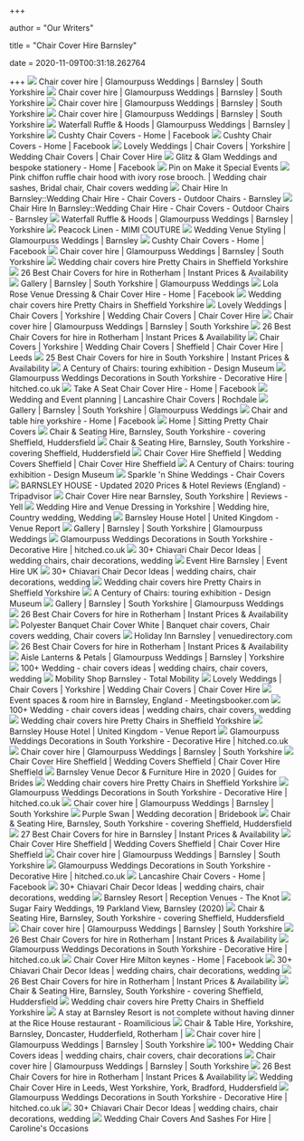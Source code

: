 +++
        
author = "Our Writers"
        
title = "Chair Cover Hire Barnsley"
        
date = 2020-11-09T00:31:18.262764
        
+++
[ ![](https://static.wixstatic.com/media/5a626d_8411e47d74da4ca7a983d52c1d85efe6~mv2_d_2560_1440_s_2.jpg)](https://static.wixstatic.com/media/5a626d_8411e47d74da4ca7a983d52c1d85efe6~mv2_d_2560_1440_s_2.jpg) Chair cover hire | Glamourpuss Weddings | Barnsley | South Yorkshire
[ ![](https://static.wixstatic.com/media/5a626d_fe41f95aa8d84894b33f99e127ff8fe4~mv2_d_2560_1440_s_2.jpg)](https://static.wixstatic.com/media/5a626d_fe41f95aa8d84894b33f99e127ff8fe4~mv2_d_2560_1440_s_2.jpg) Chair cover hire | Glamourpuss Weddings | Barnsley | South Yorkshire
[ ![](https://static.wixstatic.com/media/5a626d_cdd04aaa55694fa7a88925eb8e2a031a~mv2_d_2560_1440_s_2.jpg)](https://static.wixstatic.com/media/5a626d_cdd04aaa55694fa7a88925eb8e2a031a~mv2_d_2560_1440_s_2.jpg) Chair cover hire | Glamourpuss Weddings | Barnsley | South Yorkshire
[ ![](https://static.wixstatic.com/media/5a626d_a9029631404a4610b5f50d47047842e1~mv2_d_3872_2592_s_4_2.jpg)](https://static.wixstatic.com/media/5a626d_a9029631404a4610b5f50d47047842e1~mv2_d_3872_2592_s_4_2.jpg) Chair cover hire | Glamourpuss Weddings | Barnsley | South Yorkshire
[ ![](https://static.wixstatic.com/media/5a626d_7fb7b1f6787a412ebe2a11c14d582cb4~mv2.jpg/v1/fill/w_355,h_355,al_c,q_80,usm_1.20_1.00_0.01/5a626d_7fb7b1f6787a412ebe2a11c14d582cb4~mv2.webp)](https://static.wixstatic.com/media/5a626d_7fb7b1f6787a412ebe2a11c14d582cb4~mv2.jpg/v1/fill/w_355,h_355,al_c,q_80,usm_1.20_1.00_0.01/5a626d_7fb7b1f6787a412ebe2a11c14d582cb4~mv2.webp) Waterfall Ruffle & Hoods | Glamourpuss Weddings | Barnsley | Yorkshire
[ ![](https://lookaside.fbsbx.com/lookaside/crawler/media/?media_id=3484057321666487)](https://lookaside.fbsbx.com/lookaside/crawler/media/?media_id=3484057321666487) Cushty Chair Covers - Home | Facebook
[ ![](https://lookaside.fbsbx.com/lookaside/crawler/media/?media_id=1585896888149216)](https://lookaside.fbsbx.com/lookaside/crawler/media/?media_id=1585896888149216) Cushty Chair Covers - Home | Facebook
[ ![](https://sites.create-cdn.net/siteimages/29/5/3/295378/5312699.jpg)](https://sites.create-cdn.net/siteimages/29/5/3/295378/5312699.jpg) Lovely Weddings | Chair Covers | Yorkshire | Wedding Chair Covers | Chair  Cover Hire
[ ![](https://lookaside.fbsbx.com/lookaside/crawler/media/?media_id=993137927500566)](https://lookaside.fbsbx.com/lookaside/crawler/media/?media_id=993137927500566) Glitz & Glam Weddings and bespoke stationery - Home | Facebook
[ ![](https://i.pinimg.com/originals/ca/0a/15/ca0a15d2cba01ca1ec419a358b170de2.jpg)](https://i.pinimg.com/originals/ca/0a/15/ca0a15d2cba01ca1ec419a358b170de2.jpg) Pin on Make it Special Events
[ ![](https://i.pinimg.com/originals/5a/b1/9f/5ab19f1020c6a98f698a16de9452715c.jpg)](https://i.pinimg.com/originals/5a/b1/9f/5ab19f1020c6a98f698a16de9452715c.jpg) Pink chiffon ruffle chair hood with ivory rose brooch. | Wedding chair  sashes, Bridal chair, Chair covers wedding
[ ![](http://www.tablesandchairs-hire.co.uk/wedding_tented_2_500.jpg)](http://www.tablesandchairs-hire.co.uk/wedding_tented_2_500.jpg) Chair Hire In Barnsley::Wedding Chair Hire - Chair Covers - Outdoor Chairs  - Barnsley
[ ![](http://www.tablesandchairs-hire.co.uk/chair%20hire%20in%20barnsley%20-%20event%20and%20marquee%20furniture%20hire.gif)](http://www.tablesandchairs-hire.co.uk/chair%20hire%20in%20barnsley%20-%20event%20and%20marquee%20furniture%20hire.gif) Chair Hire In Barnsley::Wedding Chair Hire - Chair Covers - Outdoor Chairs  - Barnsley
[ ![](https://static.wixstatic.com/media/5a626d_282ac73367df4db09955db73ce079186~mv2.jpg/v1/fill/w_783,h_524,al_c,q_90,usm_1.20_1.00_0.01/5a626d_282ac73367df4db09955db73ce079186~mv2.webp)](https://static.wixstatic.com/media/5a626d_282ac73367df4db09955db73ce079186~mv2.jpg/v1/fill/w_783,h_524,al_c,q_90,usm_1.20_1.00_0.01/5a626d_282ac73367df4db09955db73ce079186~mv2.webp) Waterfall Ruffle & Hoods | Glamourpuss Weddings | Barnsley | Yorkshire
[ ![](http://mimiandcompany.com/media/catalog/product/cache/2/image/9df78eab33525d08d6e5fb8d27136e95/a/n/anais_events_4417.jpg)](http://mimiandcompany.com/media/catalog/product/cache/2/image/9df78eab33525d08d6e5fb8d27136e95/a/n/anais_events_4417.jpg) Peacock Linen - MIMI COUTURE
[ ![](https://static.wixstatic.com/media/5a626d_51076ebb676b4a1e9d9dd238b1e2e5e3~mv2_d_4032_3024_s_4_2.jpg/v1/fill/w_640,h_692,al_c,q_85,usm_1.20_1.00_0.01/5a626d_51076ebb676b4a1e9d9dd238b1e2e5e3~mv2_d_4032_3024_s_4_2.webp)](https://static.wixstatic.com/media/5a626d_51076ebb676b4a1e9d9dd238b1e2e5e3~mv2_d_4032_3024_s_4_2.jpg/v1/fill/w_640,h_692,al_c,q_85,usm_1.20_1.00_0.01/5a626d_51076ebb676b4a1e9d9dd238b1e2e5e3~mv2_d_4032_3024_s_4_2.webp) Wedding Venue Styling | Glamourpuss Weddings | Barnsley
[ ![](https://lookaside.fbsbx.com/lookaside/crawler/media/?media_id=3484051938333692)](https://lookaside.fbsbx.com/lookaside/crawler/media/?media_id=3484051938333692) Cushty Chair Covers - Home | Facebook
[ ![](https://static.wixstatic.com/media/5a626d_359582496406428b8aa2a5e538f4dafc~mv2_d_4032_3024_s_4_2.jpg)](https://static.wixstatic.com/media/5a626d_359582496406428b8aa2a5e538f4dafc~mv2_d_4032_3024_s_4_2.jpg) Chair cover hire | Glamourpuss Weddings | Barnsley | South Yorkshire
[ ![](https://webzoom.freewebs.com/prettychairs/images/gallery_2.jpg)](https://webzoom.freewebs.com/prettychairs/images/gallery_2.jpg) Wedding chair covers hire Pretty Chairs in Sheffield Yorkshire
[ ![](https://img.poptop.uk.com/x/uploads/b1bf2b44b5004b69abd8c0dec71c28f2.jpeg?w=196&h=196&format=jpeg&jpeg.quality=60&f.sharpen=15&mode=crop)](https://img.poptop.uk.com/x/uploads/b1bf2b44b5004b69abd8c0dec71c28f2.jpeg?w=196&h=196&format=jpeg&jpeg.quality=60&f.sharpen=15&mode=crop) 26 Best Chair Covers for hire in Rotherham | Instant Prices & Availability
[ ![](https://static.wixstatic.com/media/5a626d_47596be194c845c2ab0bac0ca6ebf4e9~mv2_d_3872_2592_s_4_2.jpg/v1/fill/w_208,h_434,al_c,q_80,usm_1.20_1.00_0.01/5a626d_47596be194c845c2ab0bac0ca6ebf4e9~mv2_d_3872_2592_s_4_2.webp)](https://static.wixstatic.com/media/5a626d_47596be194c845c2ab0bac0ca6ebf4e9~mv2_d_3872_2592_s_4_2.jpg/v1/fill/w_208,h_434,al_c,q_80,usm_1.20_1.00_0.01/5a626d_47596be194c845c2ab0bac0ca6ebf4e9~mv2_d_3872_2592_s_4_2.webp) Gallery | Barnsley | South Yorkshire | Glamourpuss Weddings
[ ![](https://lookaside.fbsbx.com/lookaside/crawler/media/?media_id=2324640081103544)](https://lookaside.fbsbx.com/lookaside/crawler/media/?media_id=2324640081103544) Lola Rose Venue Dressing & Chair Cover Hire - Home | Facebook
[ ![](https://webzoom.freewebs.com/prettychairs/images/Aston_Hall_16.JPG)](https://webzoom.freewebs.com/prettychairs/images/Aston_Hall_16.JPG) Wedding chair covers hire Pretty Chairs in Sheffield Yorkshire
[ ![](https://sites.create-cdn.net/siteimages/29/5/3/295378/17/2/6/17268904/500x500.jpg?1554632386)](https://sites.create-cdn.net/siteimages/29/5/3/295378/17/2/6/17268904/500x500.jpg?1554632386) Lovely Weddings | Chair Covers | Yorkshire | Wedding Chair Covers | Chair  Cover Hire
[ ![](https://static.wixstatic.com/media/5a626d_1546aafa1e6d474e8f397f85888e60d2~mv2_d_3872_2592_s_4_2.jpg)](https://static.wixstatic.com/media/5a626d_1546aafa1e6d474e8f397f85888e60d2~mv2_d_3872_2592_s_4_2.jpg) Chair cover hire | Glamourpuss Weddings | Barnsley | South Yorkshire
[ ![](https://img.poptop.uk.com/x/uploads/917a14b850f7430f8ec03ec086e77cd4.jpg?w=196&h=196&format=jpeg&jpeg.quality=60&f.sharpen=15&mode=crop)](https://img.poptop.uk.com/x/uploads/917a14b850f7430f8ec03ec086e77cd4.jpg?w=196&h=196&format=jpeg&jpeg.quality=60&f.sharpen=15&mode=crop) 26 Best Chair Covers for hire in Rotherham | Instant Prices & Availability
[ ![](https://sites.create-cdn.net/siteimages/29/5/3/295378/17/2/6/17268916/720x960.jpg?1554632504)](https://sites.create-cdn.net/siteimages/29/5/3/295378/17/2/6/17268916/720x960.jpg?1554632504) Chair Covers | Yorkshire | Wedding Chair Covers | Sheffield | Chair Cover  Hire | Leeds
[ ![](https://d118rjmjhbvwtc.cloudfront.net/uploads/3b567173adcd42b7a12039a571630cac.jpg)](https://d118rjmjhbvwtc.cloudfront.net/uploads/3b567173adcd42b7a12039a571630cac.jpg) 25 Best Chair Covers for hire in South Yorkshire | Instant Prices &  Availability
[ ![](https://designmuseum.org/image/c2b548e2-972f-4f37-8a66-32579dd1f1b0?width=980&height=606)](https://designmuseum.org/image/c2b548e2-972f-4f37-8a66-32579dd1f1b0?width=980&height=606) A Century of Chairs: touring exhibition - Design Museum
[ ![](https://cdn0.hitched.co.uk/emp/fotos/8/0/1/7/holiday-inn-barnsley-1_4_38017.jpg)](https://cdn0.hitched.co.uk/emp/fotos/8/0/1/7/holiday-inn-barnsley-1_4_38017.jpg) Glamourpuss Weddings Decorations in South Yorkshire - Decorative Hire |  hitched.co.uk
[ ![](https://lookaside.fbsbx.com/lookaside/crawler/media/?media_id=642985479082894)](https://lookaside.fbsbx.com/lookaside/crawler/media/?media_id=642985479082894) Take A Seat Chair Cover Hire - Home | Facebook
[ ![](https://static.wixstatic.com/media/20d3c0_c44071d5aa1f41418ece5125229a3758~mv2.jpg/v1/fill/w_320,h_424,al_c,q_80,usm_0.66_1.00_0.01/white%20lace.webp)](https://static.wixstatic.com/media/20d3c0_c44071d5aa1f41418ece5125229a3758~mv2.jpg/v1/fill/w_320,h_424,al_c,q_80,usm_0.66_1.00_0.01/white%20lace.webp) Wedding and Event planning | Lancashire Chair Covers | Rochdale
[ ![](https://static.wixstatic.com/media/5a626d_cc0820cb53d64159b3a5bce5ad978fcb~mv2_d_3872_2592_s_4_2.jpg/v1/fill/w_208,h_434,al_c,q_80,usm_1.20_1.00_0.01/5a626d_cc0820cb53d64159b3a5bce5ad978fcb~mv2_d_3872_2592_s_4_2.webp)](https://static.wixstatic.com/media/5a626d_cc0820cb53d64159b3a5bce5ad978fcb~mv2_d_3872_2592_s_4_2.jpg/v1/fill/w_208,h_434,al_c,q_80,usm_1.20_1.00_0.01/5a626d_cc0820cb53d64159b3a5bce5ad978fcb~mv2_d_3872_2592_s_4_2.webp) Gallery | Barnsley | South Yorkshire | Glamourpuss Weddings
[ ![](https://lookaside.fbsbx.com/lookaside/crawler/media/?media_id=191445535658919)](https://lookaside.fbsbx.com/lookaside/crawler/media/?media_id=191445535658919) Chair and table hire yorkshire - Home | Facebook
[ ![](http://sittingprettychaircovers.co.uk/wp-content/uploads/Dev-Arms-Civil-1024x577.jpg)](http://sittingprettychaircovers.co.uk/wp-content/uploads/Dev-Arms-Civil-1024x577.jpg) Home | Sitting Pretty Chair Covers
[ ![](http://www.celebrationmarquees.com/images/event-chair-hire-.jpg)](http://www.celebrationmarquees.com/images/event-chair-hire-.jpg) Chair & Seating Hire, Barnsley, South Yorkshire - covering Sheffield,  Huddersfield
[ ![](http://www.celebrationmarquees.com/images/chair-covers.jpg)](http://www.celebrationmarquees.com/images/chair-covers.jpg) Chair & Seating Hire, Barnsley, South Yorkshire - covering Sheffield,  Huddersfield
[ ![](https://sites.create-cdn.net/siteimages/29/5/3/295378/5312594.jpg)](https://sites.create-cdn.net/siteimages/29/5/3/295378/5312594.jpg) Chair Cover Hire Sheffield | Wedding Covers Sheffield | Chair Cover Hire  Sheffield
[ ![](https://designmuseum.org/image/df065b12-0a1f-42a2-a990-a73eb6bb9007?width=980&height=606)](https://designmuseum.org/image/df065b12-0a1f-42a2-a990-a73eb6bb9007?width=980&height=606) A Century of Chairs: touring exhibition - Design Museum
[ ![](https://www.sparklenshineweddings.co.uk/0_0_0_0_497_331_csupload_69893894.jpg?u=2349231899)](https://www.sparklenshineweddings.co.uk/0_0_0_0_497_331_csupload_69893894.jpg?u=2349231899) Sparkle 'n Shine Weddings - Chair Covers
[ ![](https://media-cdn.tripadvisor.com/media/photo-s/18/ea/40/b0/barnsley-house.jpg)](https://media-cdn.tripadvisor.com/media/photo-s/18/ea/40/b0/barnsley-house.jpg) BARNSLEY HOUSE - Updated 2020 Prices & Hotel Reviews (England) - Tripadvisor
[ ![](https://c.yell.com/t_bigRect,f_auto/de53e9c6-4530-46c8-ad6e-01902c55999e_image_jpeg.jpg)](https://c.yell.com/t_bigRect,f_auto/de53e9c6-4530-46c8-ad6e-01902c55999e_image_jpeg.jpg) Chair Cover Hire near Barnsley, South Yorkshire | Reviews - Yell
[ ![](https://i.pinimg.com/originals/2d/52/75/2d52750de1b54e5dc79a5a473364ee60.jpg)](https://i.pinimg.com/originals/2d/52/75/2d52750de1b54e5dc79a5a473364ee60.jpg) Wedding Hire and Venue Dressing in Yorkshire | Wedding hire, Country  wedding, Wedding
[ ![](https://d3emaq2p21aram.cloudfront.net/media/cache/venue_carousel/uploads/2015/04/barnsley-house-restaurant-0081.jpg)](https://d3emaq2p21aram.cloudfront.net/media/cache/venue_carousel/uploads/2015/04/barnsley-house-restaurant-0081.jpg) Barnsley House Hotel | United Kingdom - Venue Report
[ ![](https://static.wixstatic.com/media/5a626d_40961e409d7d45679f28df748bf044e5~mv2.jpg/v1/fill/w_208,h_434,al_c,q_80,usm_1.20_1.00_0.01/5a626d_40961e409d7d45679f28df748bf044e5~mv2.webp)](https://static.wixstatic.com/media/5a626d_40961e409d7d45679f28df748bf044e5~mv2.jpg/v1/fill/w_208,h_434,al_c,q_80,usm_1.20_1.00_0.01/5a626d_40961e409d7d45679f28df748bf044e5~mv2.webp) Gallery | Barnsley | South Yorkshire | Glamourpuss Weddings
[ ![](https://cdn0.hitched.co.uk/emp/fotos/8/0/1/7/holiday-inn-barnsley-33_4_38017.jpg)](https://cdn0.hitched.co.uk/emp/fotos/8/0/1/7/holiday-inn-barnsley-33_4_38017.jpg) Glamourpuss Weddings Decorations in South Yorkshire - Decorative Hire |  hitched.co.uk
[ ![](https://i.pinimg.com/236x/85/a3/cb/85a3cb00ab14aa8d26605bc3eb8c0ade--aisle-decorations-wedding-decorations.jpg)](https://i.pinimg.com/236x/85/a3/cb/85a3cb00ab14aa8d26605bc3eb8c0ade--aisle-decorations-wedding-decorations.jpg) 30+ Chiavari Chair Decor Ideas | wedding chairs, chair decorations, wedding
[ ![](https://eventhireuk.com/uploads/page/thumbnails/hire-event-furniture27.jpg)](https://eventhireuk.com/uploads/page/thumbnails/hire-event-furniture27.jpg) Event Hire Barnsley | Event Hire UK
[ ![](https://i.pinimg.com/236x/63/df/ae/63dfae4d1f1b66271518d25f6c9c7776--wedding-chair-covers-wedding-chairs.jpg)](https://i.pinimg.com/236x/63/df/ae/63dfae4d1f1b66271518d25f6c9c7776--wedding-chair-covers-wedding-chairs.jpg) 30+ Chiavari Chair Decor Ideas | wedding chairs, chair decorations, wedding
[ ![](https://webzoom.freewebs.com/prettychairs/images/banner_final.gif)](https://webzoom.freewebs.com/prettychairs/images/banner_final.gif) Wedding chair covers hire Pretty Chairs in Sheffield Yorkshire
[ ![](https://designmuseum.org/image/26728959-6813-46fb-8cae-239b6cc228af?width=980&height=606)](https://designmuseum.org/image/26728959-6813-46fb-8cae-239b6cc228af?width=980&height=606) A Century of Chairs: touring exhibition - Design Museum
[ ![](https://static.wixstatic.com/media/5a626d_4908fdc020c14a9fb53e1d7c5ab6bf86~mv2_d_3872_2592_s_4_2.jpg/v1/fill/w_208,h_434,al_c,q_80,usm_1.20_1.00_0.01/5a626d_4908fdc020c14a9fb53e1d7c5ab6bf86~mv2_d_3872_2592_s_4_2.webp)](https://static.wixstatic.com/media/5a626d_4908fdc020c14a9fb53e1d7c5ab6bf86~mv2_d_3872_2592_s_4_2.jpg/v1/fill/w_208,h_434,al_c,q_80,usm_1.20_1.00_0.01/5a626d_4908fdc020c14a9fb53e1d7c5ab6bf86~mv2_d_3872_2592_s_4_2.webp) Gallery | Barnsley | South Yorkshire | Glamourpuss Weddings
[ ![](https://img.poptop.uk.com/x/uploads/6c75ed3844fb4a3ab3846773c8f54d96.jpg?w=196&h=196&format=jpeg&jpeg.quality=60&f.sharpen=15&mode=crop)](https://img.poptop.uk.com/x/uploads/6c75ed3844fb4a3ab3846773c8f54d96.jpg?w=196&h=196&format=jpeg&jpeg.quality=60&f.sharpen=15&mode=crop) 26 Best Chair Covers for hire in Rotherham | Instant Prices & Availability
[ ![](https://i.pinimg.com/originals/fa/8a/bd/fa8abd2e9cecaf5ae06d220dea075593.jpg)](https://i.pinimg.com/originals/fa/8a/bd/fa8abd2e9cecaf5ae06d220dea075593.jpg) Polyester Banquet Chair Cover White | Banquet chair covers, Chair covers  wedding, Chair covers
[ ![](https://images.venuedirectory.com/images/venues/4421/main_4421_image8.jpg)](https://images.venuedirectory.com/images/venues/4421/main_4421_image8.jpg) Holiday Inn Barnsley | venuedirectory.com
[ ![](https://img.poptop.uk.com/x/uploads/216cd0dfcf3a48d8bd140ccb8bacd149.jpeg?w=196&h=196&format=jpeg&jpeg.quality=60&f.sharpen=15&mode=crop)](https://img.poptop.uk.com/x/uploads/216cd0dfcf3a48d8bd140ccb8bacd149.jpeg?w=196&h=196&format=jpeg&jpeg.quality=60&f.sharpen=15&mode=crop) 26 Best Chair Covers for hire in Rotherham | Instant Prices & Availability
[ ![](https://static.wixstatic.com/media/5a626d_5e0c56a066ec4810a33dd132026711d2~mv2_d_2560_1440_s_2.jpg/v1/crop/x_317,y_0,w_1926,h_1440/fill/w_560,h_418,al_c,q_80,usm_1.20_1.00_0.01/20180217_160941.webp)](https://static.wixstatic.com/media/5a626d_5e0c56a066ec4810a33dd132026711d2~mv2_d_2560_1440_s_2.jpg/v1/crop/x_317,y_0,w_1926,h_1440/fill/w_560,h_418,al_c,q_80,usm_1.20_1.00_0.01/20180217_160941.webp) Aisle Lanterns & Petals | Glamourpuss Weddings | Barnsley | Yorkshire
[ ![](https://i.pinimg.com/236x/2d/da/c5/2ddac519514b274cd65adf72e5c88d6b--wedding-chair-covers-wedding-chairs.jpg)](https://i.pinimg.com/236x/2d/da/c5/2ddac519514b274cd65adf72e5c88d6b--wedding-chair-covers-wedding-chairs.jpg) 100+ Wedding - chair covers ideas | wedding chairs, chair covers, wedding
[ ![](https://images.squarespace-cdn.com/content/v1/57208d6a45bf211b22997e8c/1466608115104-LTO90TIFE6MLU5JBYMN7/ke17ZwdGBToddI8pDm48kAidaAIXdy2Lt8teE1FbE857gQa3H78H3Y0txjaiv_0fbtzP5PeX6kTH7ZxcLi-aMACvjvxRDOQvYnFbaJd85oi8tYm6j2RpB0d1Gi3SQHdgOqpeNLcJ80NK65_fV7S1Ue_MUG2fS6xYR4_l-M0WYxSfS4NTF9puwriIlWUBxiE35ck0MD3_q0rY3jFJjjoLbQ/slideshow+furniture.jpg?format=2500w)](https://images.squarespace-cdn.com/content/v1/57208d6a45bf211b22997e8c/1466608115104-LTO90TIFE6MLU5JBYMN7/ke17ZwdGBToddI8pDm48kAidaAIXdy2Lt8teE1FbE857gQa3H78H3Y0txjaiv_0fbtzP5PeX6kTH7ZxcLi-aMACvjvxRDOQvYnFbaJd85oi8tYm6j2RpB0d1Gi3SQHdgOqpeNLcJ80NK65_fV7S1Ue_MUG2fS6xYR4_l-M0WYxSfS4NTF9puwriIlWUBxiE35ck0MD3_q0rY3jFJjjoLbQ/slideshow+furniture.jpg?format=2500w) Mobility Shop Barnsley - Total Mobility
[ ![](https://sites.create-cdn.net/siteimages/29/5/3/295378/logos/7422748.jpg?1382041809)](https://sites.create-cdn.net/siteimages/29/5/3/295378/logos/7422748.jpg?1382041809) Lovely Weddings | Chair Covers | Yorkshire | Wedding Chair Covers | Chair  Cover Hire
[ ![](https://images.meetingsbooker.com/images/venues/HolidayInnBarnsley-6.JPG?w=388&h=220&quality=80&mode=crop)](https://images.meetingsbooker.com/images/venues/HolidayInnBarnsley-6.JPG?w=388&h=220&quality=80&mode=crop) Event spaces & room hire in Barnsley, England - Meetingsbooker.com
[ ![](https://i.pinimg.com/236x/57/cf/0b/57cf0b5bceb138fea6c2e65697368935--wedding-chair-covers-wedding-chairs.jpg)](https://i.pinimg.com/236x/57/cf/0b/57cf0b5bceb138fea6c2e65697368935--wedding-chair-covers-wedding-chairs.jpg) 100+ Wedding - chair covers ideas | wedding chairs, chair covers, wedding
[ ![](https://webzoom.freewebs.com/prettychairs/images/tankersley_manor_civil_2.JPG)](https://webzoom.freewebs.com/prettychairs/images/tankersley_manor_civil_2.JPG) Wedding chair covers hire Pretty Chairs in Sheffield Yorkshire
[ ![](https://d3emaq2p21aram.cloudfront.net/media/cache/venue_carousel/uploads/2016/02/barnsley-house-hotel-16.jpg)](https://d3emaq2p21aram.cloudfront.net/media/cache/venue_carousel/uploads/2016/02/barnsley-house-hotel-16.jpg) Barnsley House Hotel | United Kingdom - Venue Report
[ ![](https://cdn0.hitched.co.uk/emp/fotos/8/0/1/7/nostell-priory-11_4_38017.jpg)](https://cdn0.hitched.co.uk/emp/fotos/8/0/1/7/nostell-priory-11_4_38017.jpg) Glamourpuss Weddings Decorations in South Yorkshire - Decorative Hire |  hitched.co.uk
[ ![](https://static.wixstatic.com/media/5a626d_2a14305ee8e24a32b0dc4a5fef158220~mv2_d_3872_2592_s_4_2.jpg)](https://static.wixstatic.com/media/5a626d_2a14305ee8e24a32b0dc4a5fef158220~mv2_d_3872_2592_s_4_2.jpg) Chair cover hire | Glamourpuss Weddings | Barnsley | South Yorkshire
[ ![](https://sites.create-cdn.net/siteimages/29/5/3/295378/5948557.jpg)](https://sites.create-cdn.net/siteimages/29/5/3/295378/5948557.jpg) Chair Cover Hire Sheffield | Wedding Covers Sheffield | Chair Cover Hire  Sheffield
[ ![](https://www.guidesforbrides.co.uk/client-uploads/uploads/2020/02/06/241086/e212ada6-0b9c-40b8-98d9-c5dcfcf8429f_t4.jpg?1580983997)](https://www.guidesforbrides.co.uk/client-uploads/uploads/2020/02/06/241086/e212ada6-0b9c-40b8-98d9-c5dcfcf8429f_t4.jpg?1580983997) Barnsley Venue Decor & Furniture Hire in 2020 | Guides for Brides
[ ![](https://webzoom.freewebs.com/prettychairs/images/lace_02.JPG)](https://webzoom.freewebs.com/prettychairs/images/lace_02.JPG) Wedding chair covers hire Pretty Chairs in Sheffield Yorkshire
[ ![](https://cdn0.hitched.co.uk/emp/fotos/8/0/1/7/img-20180108-wa0007_4_38017.jpg)](https://cdn0.hitched.co.uk/emp/fotos/8/0/1/7/img-20180108-wa0007_4_38017.jpg) Glamourpuss Weddings Decorations in South Yorkshire - Decorative Hire |  hitched.co.uk
[ ![](https://static.wixstatic.com/media/5a626d_4df54c5ea51243088dceb5c314122d2b~mv2_d_3872_2592_s_4_2.jpg)](https://static.wixstatic.com/media/5a626d_4df54c5ea51243088dceb5c314122d2b~mv2_d_3872_2592_s_4_2.jpg) Chair cover hire | Glamourpuss Weddings | Barnsley | South Yorkshire
[ ![](https://bridebook.imgix.net/weddingsuppliers/decoration/bby8Jjzv8l/Beauiful-Wedding-Ceremony-at-Broadoaks---Blossom-Canopy-Tree-Hire.jpg?auto=compress%2Cformat&dpr=1&mark64=aHR0cHM6Ly9icmlkZWJvb2staW1hZ2VzLmltZ2l4Lm5ldC9hc3NldHMvYy5wbmc_dz00MA&markw=50&markalpha=30&markalign=left&crop=entropy&fit=crop&w=770&h=400&marky=335&markx=10)](https://bridebook.imgix.net/weddingsuppliers/decoration/bby8Jjzv8l/Beauiful-Wedding-Ceremony-at-Broadoaks---Blossom-Canopy-Tree-Hire.jpg?auto=compress%2Cformat&dpr=1&mark64=aHR0cHM6Ly9icmlkZWJvb2staW1hZ2VzLmltZ2l4Lm5ldC9hc3NldHMvYy5wbmc_dz00MA&markw=50&markalpha=30&markalign=left&crop=entropy&fit=crop&w=770&h=400&marky=335&markx=10) Purple Swan | Wedding decoration | Bridebook
[ ![](http://www.celebrationmarquees.com/images/chair-covers-1.jpg)](http://www.celebrationmarquees.com/images/chair-covers-1.jpg) Chair & Seating Hire, Barnsley, South Yorkshire - covering Sheffield,  Huddersfield
[ ![](https://d118rjmjhbvwtc.cloudfront.net/uploads/e8768ada4d5c4b48bf7745e9b5894c90.jpg)](https://d118rjmjhbvwtc.cloudfront.net/uploads/e8768ada4d5c4b48bf7745e9b5894c90.jpg) 27 Best Chair Covers for hire in Barnsley | Instant Prices & Availability
[ ![](https://sites.create-cdn.net/siteimages/29/5/3/295378/5948559.jpg)](https://sites.create-cdn.net/siteimages/29/5/3/295378/5948559.jpg) Chair Cover Hire Sheffield | Wedding Covers Sheffield | Chair Cover Hire  Sheffield
[ ![](https://static.wixstatic.com/media/5a626d_3edadea220904d5a982746c980c2797c~mv2_d_3872_2592_s_4_2.jpg)](https://static.wixstatic.com/media/5a626d_3edadea220904d5a982746c980c2797c~mv2_d_3872_2592_s_4_2.jpg) Chair cover hire | Glamourpuss Weddings | Barnsley | South Yorkshire
[ ![](https://cdn0.hitched.co.uk/emp/fotos/8/0/1/7/whiston-barn-10_4_38017.jpg)](https://cdn0.hitched.co.uk/emp/fotos/8/0/1/7/whiston-barn-10_4_38017.jpg) Glamourpuss Weddings Decorations in South Yorkshire - Decorative Hire |  hitched.co.uk
[ ![](https://lookaside.fbsbx.com/lookaside/crawler/media/?media_id=217436858295731)](https://lookaside.fbsbx.com/lookaside/crawler/media/?media_id=217436858295731) Lancashire Chair Covers - Home | Facebook
[ ![](https://i.pinimg.com/236x/9c/36/ba/9c36ba5dab1f8fc57f91dec692764ae6--wedding-chair-covers-wedding-chairs.jpg)](https://i.pinimg.com/236x/9c/36/ba/9c36ba5dab1f8fc57f91dec692764ae6--wedding-chair-covers-wedding-chairs.jpg) 30+ Chiavari Chair Decor Ideas | wedding chairs, chair decorations, wedding
[ ![](https://media-api.xogrp.com/images/554067e9-1f22-4bab-9f10-7d24d727d4a3~rs_414.240)](https://media-api.xogrp.com/images/554067e9-1f22-4bab-9f10-7d24d727d4a3~rs_414.240) Barnsley Resort | Reception Venues - The Knot
[ ![](https://scontent.fymy1-1.fna.fbcdn.net/v/t1.0-9/s720x720/116876767_1398794403647580_4646229205331960171_o.jpg?_nc_cat=100&_nc_sid=110474&_nc_ohc=iPFwo5st11IAX919D-d&_nc_ht=scontent.fymy1-1.fna&tp=7&oh=07328ba7d9686e7996c31ea31ad96a39&oe=5F85A292)](https://scontent.fymy1-1.fna.fbcdn.net/v/t1.0-9/s720x720/116876767_1398794403647580_4646229205331960171_o.jpg?_nc_cat=100&_nc_sid=110474&_nc_ohc=iPFwo5st11IAX919D-d&_nc_ht=scontent.fymy1-1.fna&tp=7&oh=07328ba7d9686e7996c31ea31ad96a39&oe=5F85A292) Sugar Fairy Weddings, 19 Parkland View, Barnsley (2020)
[ ![](http://www.celebrationmarquees.com/images/event-chair-hire-8.jpg)](http://www.celebrationmarquees.com/images/event-chair-hire-8.jpg) Chair & Seating Hire, Barnsley, South Yorkshire - covering Sheffield,  Huddersfield
[ ![](https://static.wixstatic.com/media/5a626d_635486437ff14f9480b2e314b1991dd1~mv2_d_2560_1440_s_2.jpg)](https://static.wixstatic.com/media/5a626d_635486437ff14f9480b2e314b1991dd1~mv2_d_2560_1440_s_2.jpg) Chair cover hire | Glamourpuss Weddings | Barnsley | South Yorkshire
[ ![](https://img.poptop.uk.com/x/uploads/87ae5ad7c10a4b5291b660bfb666633a.jpg?w=196&h=196&format=jpeg&jpeg.quality=60&f.sharpen=15&mode=crop)](https://img.poptop.uk.com/x/uploads/87ae5ad7c10a4b5291b660bfb666633a.jpg?w=196&h=196&format=jpeg&jpeg.quality=60&f.sharpen=15&mode=crop) 26 Best Chair Covers for hire in Rotherham | Instant Prices & Availability
[ ![](https://cdn0.hitched.co.uk/emp/fotos/8/0/1/7/woodfield-club-19_4_38017.jpg)](https://cdn0.hitched.co.uk/emp/fotos/8/0/1/7/woodfield-club-19_4_38017.jpg) Glamourpuss Weddings Decorations in South Yorkshire - Decorative Hire |  hitched.co.uk
[ ![](https://lookaside.fbsbx.com/lookaside/crawler/media/?media_id=164124884213103)](https://lookaside.fbsbx.com/lookaside/crawler/media/?media_id=164124884213103) Chair Cover Hire Milton keynes - Home | Facebook
[ ![](https://i.pinimg.com/236x/7b/e9/d9/7be9d9aa7e1bceca54d0c7311b67e6de.jpg)](https://i.pinimg.com/236x/7b/e9/d9/7be9d9aa7e1bceca54d0c7311b67e6de.jpg) 30+ Chiavari Chair Decor Ideas | wedding chairs, chair decorations, wedding
[ ![](https://img.poptop.uk.com/x/uploads/f66c397208a64cb0bde046fa7602e887.jpg?w=196&h=196&format=jpeg&jpeg.quality=60&f.sharpen=15&mode=crop)](https://img.poptop.uk.com/x/uploads/f66c397208a64cb0bde046fa7602e887.jpg?w=196&h=196&format=jpeg&jpeg.quality=60&f.sharpen=15&mode=crop) 26 Best Chair Covers for hire in Rotherham | Instant Prices & Availability
[ ![](http://www.celebrationmarquees.com/images/event-chair-hire-7.jpg)](http://www.celebrationmarquees.com/images/event-chair-hire-7.jpg) Chair & Seating Hire, Barnsley, South Yorkshire - covering Sheffield,  Huddersfield
[ ![](https://webzoom.freewebs.com/prettychairs/images/st_pauls_3.jpg)](https://webzoom.freewebs.com/prettychairs/images/st_pauls_3.jpg) Wedding chair covers hire Pretty Chairs in Sheffield Yorkshire
[ ![](https://i2.wp.com/roamilicious.com/wp-content/uploads/2018/09/Rice-House-Barnsley-resort-Roamilicious.png?resize=654%2C981&ssl=1)](https://i2.wp.com/roamilicious.com/wp-content/uploads/2018/09/Rice-House-Barnsley-resort-Roamilicious.png?resize=654%2C981&ssl=1) A stay at Barnsley Resort is not complete without having dinner at the Rice  House restaurant - Roamilicious
[ ![](https://www.chairandtablehireyorkshire.co.uk/images/chair-and-table-hire-yorkshire-logo.jpg)](https://www.chairandtablehireyorkshire.co.uk/images/chair-and-table-hire-yorkshire-logo.jpg) Chair & Table Hire, Yorkshire, Barnsley, Doncaster, Hudderfield, Rotherham |
[ ![](https://static.wixstatic.com/media/5a626d_ce1ed4427caf434e9133c1aba93e42b3~mv2_d_3872_2592_s_4_2.jpg)](https://static.wixstatic.com/media/5a626d_ce1ed4427caf434e9133c1aba93e42b3~mv2_d_3872_2592_s_4_2.jpg) Chair cover hire | Glamourpuss Weddings | Barnsley | South Yorkshire
[ ![](https://i.pinimg.com/236x/07/4e/d1/074ed1165944f27d2fcf1b99744c4f0a--chair-back-covers-white-chair-covers.jpg)](https://i.pinimg.com/236x/07/4e/d1/074ed1165944f27d2fcf1b99744c4f0a--chair-back-covers-white-chair-covers.jpg) 100+ Wedding Chair Covers ideas | wedding chairs, chair covers, chair  decorations
[ ![](https://static.wixstatic.com/media/5a626d_2adc9c7d9de44ede8c49005ed2dfac6f~mv2_d_3872_2592_s_4_2.jpg)](https://static.wixstatic.com/media/5a626d_2adc9c7d9de44ede8c49005ed2dfac6f~mv2_d_3872_2592_s_4_2.jpg) Chair cover hire | Glamourpuss Weddings | Barnsley | South Yorkshire
[ ![](https://img.poptop.uk.com/x/uploads/797e6ccc57c54f16ac5ec87870d3bbf2.jpg?w=196&h=196&format=jpeg&jpeg.quality=60&f.sharpen=15&mode=crop)](https://img.poptop.uk.com/x/uploads/797e6ccc57c54f16ac5ec87870d3bbf2.jpg?w=196&h=196&format=jpeg&jpeg.quality=60&f.sharpen=15&mode=crop) 26 Best Chair Covers for hire in Rotherham | Instant Prices & Availability
[ ![](http://www.love-sweet-love.co.uk/images/covers/covers-02.jpg)](http://www.love-sweet-love.co.uk/images/covers/covers-02.jpg) Wedding Chair Cover Hire in Leeds, West Yorkshire, York, Bradford,  Huddersfield
[ ![](https://cdn0.hitched.co.uk/emp/fotos/8/0/1/7/20171216-174024_4_38017.jpg)](https://cdn0.hitched.co.uk/emp/fotos/8/0/1/7/20171216-174024_4_38017.jpg) Glamourpuss Weddings Decorations in South Yorkshire - Decorative Hire |  hitched.co.uk
[ ![](https://i.pinimg.com/236x/06/52/eb/0652eb06f61bf9b34f65d9eba939d30b--wedding-chairs-decor-wedding.jpg)](https://i.pinimg.com/236x/06/52/eb/0652eb06f61bf9b34f65d9eba939d30b--wedding-chairs-decor-wedding.jpg) 30+ Chiavari Chair Decor Ideas | wedding chairs, chair decorations, wedding
[ ![](https://carolinesoccasions.co.uk/wp-content/uploads/2019/10/IMG_5998.jpg)](https://carolinesoccasions.co.uk/wp-content/uploads/2019/10/IMG_5998.jpg) Wedding Chair Covers And Sashes For Hire | Caroline's Occasions
